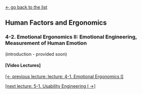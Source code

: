 [← go back to the list](https://HandongHCI.github.io/Courses)

## Human Factors and Ergonomics

### 4-2. Emotional Ergonomics II: Emotional Engineering, Measurement of Human Emotion

(introduction - provided soon)

#### [Video Lectures]




[[← previous lecture: lecture: 4-1. Emotional Ergonomics I]](HFE04_1.md)

[[next lecture: 5-1. Usability Engineering I →]](HFE05_1.md)